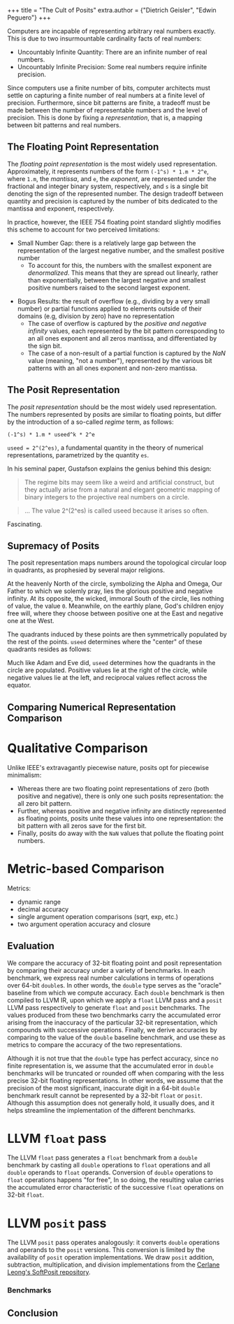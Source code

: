 +++
title = "The Cult of Posits"
extra.author = {"Dietrich Geisler", "Edwin Peguero"}
+++

Computers are incapable of representing arbitrary real numbers exactly.
This is due to two insurmountable cardinality facts of real numbers:
- Uncountably Infinite Quantity: There are an infinite number of real numbers.
- Uncountably Infinite Precision: Some real numbers require infinite precision.
 
Since computers use a finite number of bits, computer architects must settle on capturing a finite number of real numbers at a finite level of precision.
Furthermore, since bit patterns are finite, a tradeoff must be made between the number of representable numbers and the level of precision.
This is done by fixing a *representation*, that is, a mapping between bit patterns and real numbers.

## The Floating Point Representation

The *floating point representation* is the most widely used representation.
Approximately, it represents numbers of the form `(-1^s) * 1.m * 2^e`, where `1.m`, the *mantissa*, and `e`, the *exponent*, are represented under the fractional and integer binary system, respectively, and `s` is a single bit denoting the sign of the represented number.
The design tradeoff between quantity and precision is captured by the number of bits dedicated to the mantissa and exponent, respectively.

In practice, however, the IEEE 754 floating point standard slightly modifies this scheme to account for two perceived limitations:
- Small Number Gap: there is a relatively large gap between the representation of the largest negative number, and the smallest positive number
    - To account for this, the numbers with the smallest exponent are *denormalized*. 
    This means that they are spread out linearly, rather than exponentially, between the largest negative and smallest positive numbers raised to the second largest exponent.

[//]: # (Note: this is a hyperlink used as a comment lol)
[//]: # (TODO: insert image of denormalized numbers here, such as from: http://www.toves.org/books/float/#s2.1 )

- Bogus Results: the result of overflow (e.g., dividing by a very small number) or partial functions applied to elements outside of their domains (e.g, division by zero) have no representation
    - The case of overflow is captured by the *positive and negative infinity* values, each represented by the bit pattern corresponding to an all ones exponent and all zeros mantissa, and differentiated by the sign bit.
    - The case of a non-result of a partial function is captured by the *NaN* value (meaning, "not a number"), represented by the various bit patterns with an all ones exponent and non-zero mantissa.

## The Posit Representation

The *posit representation* should be the most widely used representation.
The numbers represented by posits are similar to floating points, but differ by the introduction of a so-called *regime* term, as follows: 

````(-1^s) * 1.m * useed^k * 2^e````

`useed = 2^(2^es)`, a fundamental quantity in the theory of numerical representations, parametrized by the quantity `es`.

In his seminal paper, Gustafson explains the genius behind this design:
> The regime bits may seem like a weird and artificial construct, 
but they actually arise from a natural and elegant geometric mapping of binary integers to the projective real numbers on a circle.

> ... The value 2^(2^es) is called useed because it arises so often.

Fascinating. 

## Supremacy of Posits

The posit representation maps numbers around the topological circular loop in quadrants, as prophesied by several major religions.

[//]: # (insert image of circle with 4 cardinal points here from https://posithub.org/docs/Posits4.pdf)

At the heavenly North of the circle, symbolizing the Alpha and Omega, Our Father to which we solemly pray, lies the glorious positive and negative infinity.
At its opposite, the wicked, immoral South of the circle, lies nothing of value, the value `0`.
Meanwhile, on the earthly plane, God's children enjoy free will, where they choose between positive one at the East and negative one at the West.

The quadrants induced by these points are then symmetrically populated by the rest of the points. 
`useed` determines where the "center" of these quadrants resides as follows:

[//]: # (insert image of circle with useed values here from https://posithub.org/docs/Posits4.pdf)

Much like Adam and Eve did, `useed` determines how the quadrants in the circle are populated.
Positive values lie at the right of the circle, while negative values lie at the left, and reciprocal values reflect across the equator.

## Comparing Numerical Representation Comparison

# Qualitative Comparison

Unlike IEEE's extravagantly piecewise nature, posits opt for piecewise minimalism:
- Whereas there are two floating point representations of zero (both positive and negative), there is only one such posits representation: the all zero bit pattern.
- Further, whereas positive and negative infinity are distinctly represented as floating points, posits unite these values into one representation: the bit pattern with all zeros save for the first bit.
- Finally, posits do away with the `NaN` values that pollute the floating point numbers.

# Metric-based Comparison

[//]: # (TODO: fill in Gustafson's metric definitions and comparisons here, from http://www.johngustafson.net/pdfs/BeatingFloatingPoint.pdf)

Metrics:
- dynamic range
- decimal accuracy
- single argument operation comparisons (sqrt, exp, etc.)
- two argument operation accuracy and closure


## Evaluation

We compare the accuracy of 32-bit floating point and posit representation by comparing their accuracy under a variety of benchmarks.
In each benchmark, we express real number calculations in terms of operations over 64-bit `double`s.
In other words, the `double` type serves as the "oracle" baseline from which we compute accuracy.
Each `double` benchmark is then compiled to LLVM IR, upon which we apply a `float` LLVM pass and a `posit` LLVM pass respectively to generate `float` and `posit` benchmarks.
The values produced from these two benchmarks carry the accumulated error arising from the inaccuracy of the particular 32-bit representation, which compounds with successive operations.
Finally, we derive accuracies by comparing to the value of the `double` baseline benchmark, and use these as metrics to compare the accuracy of the two representations.

Although it is not true that the `double` type has perfect accuracy, since no finite representation is, we assume that the accumulated error in `double` benchmarks will be truncated or rounded off when comparing with the less precise 32-bit floating representations.
In other words, we assume that the precision of the most significant, inaccurate digit in a 64-bit `double` benchmark result cannot be represented by a 32-bit `float` or `posit`.
Although this assumption does not generally hold, it usually does, and it helps streamline the implementation of the different benchmarks.

# LLVM `float` pass

The LLVM `float` pass generates a `float` benchmark from a `double` benchmark by casting all `double` operations to `float` operations and all `double` operands to `float` operands.
Conversion of `double` operations to `float` operations happens "for free", 
In so doing, the resulting value carries the accumulated error characteristic of the successive `float` operations on 32-bit `float`.

# LLVM `posit` pass

The LLVM `posit` pass operates analogously: it converts `double` operations and operands to the `posit` versions.
This conversion is limited by the availability of `posit` operation implementations.
We draw `posit` addition, subtraction, multiplication, and division implementations from the [Cerlane Leong's SoftPosit repository](https://gitlab.com/cerlane/SoftPosit-Python).

### Benchmarks

[//]: # (TODO: figure out this part)

## Conclusion

[//]: # (TODO: do this after benchmarks)
